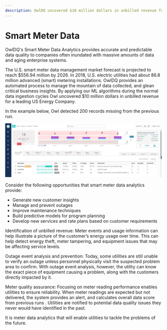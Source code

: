 ```yaml
---
description: OwlDQ uncovered $10 million dollars in unbilled revenue for a leading US Energy Company.
---
```

# Smart Meter Data

OwlDQ's Smart Meter Data Analytics provides accurate and predictable data quality to companies often inundated with massive amounts of data and aging enterprise systems.  

The U.S. smart meter data management market forecast is projected to reach $556.94 million by 2026. In 2018, U.S. electric utilities had about 86.8 million advanced (smart) metering installations. OwlDQ provides an automated process to manage the mountain of data collected, and glean critical business insights. By applying our ML algorithms during the normal data ingestion cycles Owl uncovered $10 million dollars in unbilled revenue for a leading US Energy Company.

In the example below, Owl  detected 200 records missing from the previous run.

![](<../.gitbook/assets/Public Energy.jpg>)

Consider the following opportunities that smart meter data analytics provide:

* Generate new customer insights
* Manage and prevent outages
* Improve maintenance techniques
* Build predictive models for program planning
* Develop new services and rate plans based on customer requirements

Identification of unbilled revenue: Meter events and usage information can help illustrate a picture of the customer’s energy usage over time. This can help detect energy theft, meter tampering, and equipment issues that may be affecting service levels.

Outage event analysis and prevention: Today, some utilities are still unable to verify an outage unless personnel physically visit the suspected problem area to confirm. With outage event analysis, however, the utility can know the exact piece of equipment causing a problem, along with the customers directly impacted by it.

Meter quality assurance: Focusing on meter reading performance enables utilities to ensure reliability. When meter readings are expected but not delivered, the system provides an alert, and calculates overall data score from previous runs . Utilities are notified to potential data quality issues they never would have identified in the past.

It is meter data analytics that will enable utilities to tackle the problems of the future.

